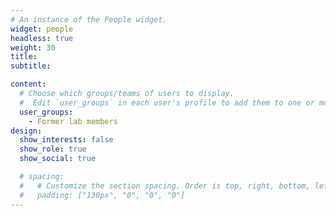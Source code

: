```yaml
---
# An instance of the People widget.
widget: people
headless: true
weight: 30
title: 
subtitle:

content:
  # Choose which groups/teams of users to display.
  #  Edit `user_groups` in each user's profile to add them to one or more of these groups.
  user_groups:
    - Former lab members
design:
  show_interests: false
  show_role: true
  show_social: true

  # spacing:
  #   # Customize the section spacing. Order is top, right, bottom, left.
  #   padding: ["130px", "0", "0", "0"]
---
```


